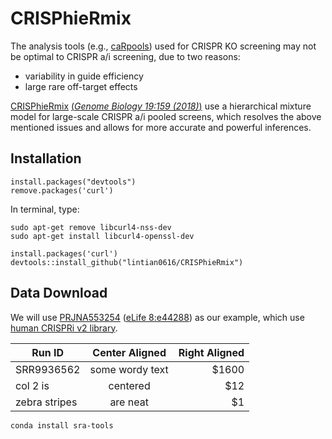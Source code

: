 CRISPhieRmix
============

The analysis tools (e.g., [caRpools](https://cran.r-project.org/web/packages/caRpools/vignettes/CaRpools.html)) used for CRISPR KO screening may not be optimal to CRISPR a/i screening, due to two reasons:

* variability in guide efficiency
* large rare off-target effects

[CRISPhieRmix](https://github.com/timydaley/CRISPhieRmix) [(*Genome Biology 19:159 (2018)*)](https://genomebiology.biomedcentral.com/articles/10.1186/s13059-018-1538-6) use a hierarchical mixture model for large-scale CRISPR a/i pooled screens, which resolves the above mentioned issues and allows for more accurate and powerful inferences.

## Installation

```{r}
install.packages("devtools")
remove.packages('curl')
```

In terminal, type:

```
sudo apt-get remove libcurl4-nss-dev
sudo apt-get install libcurl4-openssl-dev
```

```{r}
install.packages('curl')
devtools::install_github("lintian0616/CRISPhieRmix")
```

## Data Download

We will use [PRJNA553254](https://www.ncbi.nlm.nih.gov/bioproject/PRJNA553254) ([eLife 8:e44288](https://elifesciences.org/articles/44288)) as our example, which use [human CRISPRi v2 library]().

|   Run ID   | Center Aligned  | Right Aligned |
|------------|:---------------:| -------------:|
| SRR9936562 | some wordy text |         $1600 |
| col 2 is      | centered        |           $12 |
| zebra stripes | are neat        |            $1 |


```
conda install sra-tools

```

